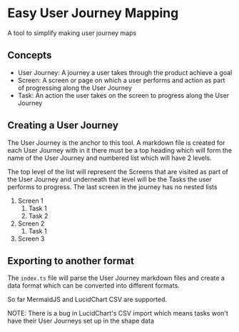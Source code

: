 # Easy User Journey Mapping
A tool to simplify making user journey maps

## Concepts
- User Journey: A journey a user takes through the product achieve a goal
- Screen: A screen or page on which a user performs and action as part of progressing along the User Journey
- Task: An action the user takes on the screen to progress along the User Journey

## Creating a User Journey
The User Journey is the anchor to this tool. A markdown file is created for each User Journey with in it there must be
a top heading which will form the name of the User Journey and numbered list which will have 2 levels.

The top level of the list will represent the Screens that are visited as part of the User Journey and underneath
that level will be the Tasks the user performs to progress. The last screen in the journey has no nested lists

1. Screen 1
   1. Task 1
   2. Task 2
2. Screen 2
   1. Task 1
3. Screen 3

## Exporting to another format
The `index.ts` file will parse the User Journey markdown files and create a data format which can be converted into 
different formats. 

So far MermaidJS and LucidChart CSV are supported.

NOTE: There is a bug in LucidChart's CSV import which means tasks won't have their User Journeys set up in the shape data